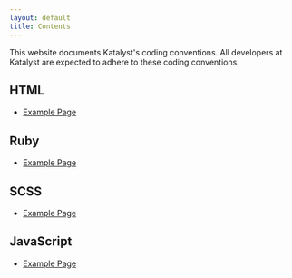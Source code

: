 ```yaml
---
layout: default
title: Contents
---
```


This website documents Katalyst's coding conventions. All developers at Katalyst are expected to adhere to these coding conventions.

HTML
----

- [Example Page](example.html)

Ruby
----

- [Example Page](example.html)

SCSS
----

- [Example Page](example.html)

JavaScript
----------

- [Example Page](example.html)
